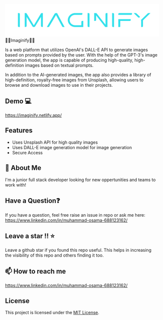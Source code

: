 ![Logo](/src/assets/imaginify-logo-dark.png)
🎴🤖Imaginify🤖🎴

Is a web platform that utilizes OpenAI's DALL-E API to generate images based on prompts provided by the user. With the help of the GPT-3's image generation model, the app is capable of producing high-quality, high-definition images based on textual prompts.

In addition to the AI-generated images, the app also provides a library of high-definition, royalty-free images from Unsplash, allowing users to browse and download images to use in their projects.

## Demo 💻

https://imaginify.netlify.app/

## Features

- Uses Unsplash API for high quality images
- Uses DALL-E image generation model for image generation
- Secure Access

## 🌠 About Me

I'm a junior full stack developer looking for new oppertunities and teams to work with!

## Have a Question❓

If you have a question, feel free raise an issue in repo or ask me here: https://www.linkedin.com/in/muhammad-osama-688123162/

## Leave a star !! ⭐

Leave a github star if you found this repo useful. This helps in increasing the visibility of this repo and others finding it too.

## 📫 How to reach me

https://www.linkedin.com/in/muhammad-osama-688123162/

## License

This project is licensed under the [MIT License](LICENSE).
